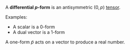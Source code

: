 A **differential $p$-form** is an antisymmetric $(0,p)$ [tensor](tensors).

Examples:
- A scalar is a 0-form
- A dual vector is a 1-form

A one-form $\tilde{p}$ acts on a vector to produce a real number.
